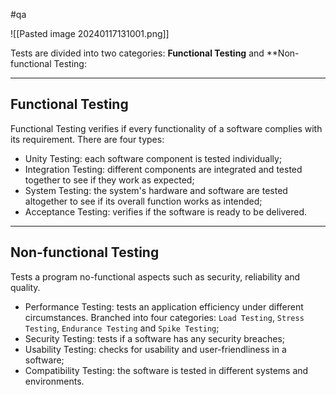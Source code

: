 #qa 


![[Pasted image 20240117131001.png]]

Tests are divided into two categories: **Functional Testing** and **Non-functional Testing:

-----------------------------------

## Functional Testing

Functional Testing verifies if every functionality of a software complies with its requirement. There are four types:

- Unity Testing: each software component is tested individually;
- Integration Testing: different components are integrated and tested together to see if they work as expected;
- System Testing: the system's hardware and software are tested altogether to see if its overall function works as intended;
- Acceptance Testing: verifies if the software is ready to be delivered.

--------------------------

## Non-functional Testing

Tests a program no-functional aspects such as security, reliability and quality.

- Performance Testing: tests an application efficiency under different circumstances. Branched into four categories: `Load Testing`, `Stress Testing`, `Endurance Testing` and `Spike Testing`;
- Security Testing: tests if a software has any security breaches; 
- Usability Testing: checks for usability and user-friendliness in a software;
- Compatibility Testing: the software is tested in different systems and environments. 